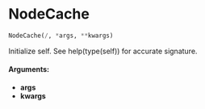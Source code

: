 # NodeCache

``` python
NodeCache(/, *args, **kwargs)
```

Initialize self.  See help(type(self)) for accurate signature.

#### Arguments:
- **args**
- **kwargs**